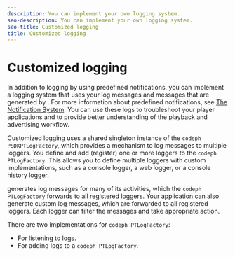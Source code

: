 ```yaml
---
description: You can implement your own logging system.
seo-description: You can implement your own logging system.
seo-title: Customized logging
title: Customized logging
---
```


# Customized logging

In addition to logging by using predefined notifications, you can implement a logging system that uses your log messages and messages that are generated by . For more information about predefined notifications, see [The Notification System](http://help.adobe.com/en_US/primetime/psdk/ios/index.html#PSDKs-concept-The_Notification_System). You can use these logs to troubleshoot your player applications and to provide better understanding of the playback and advertising workflow.

Customized logging uses a shared singleton instance of the `codeph PSDKPTLogFactory`, which provides a mechanism to log messages to multiple loggers. You define and add (register) one or more loggers to the `codeph PTLogFactory`. This allows you to define multiple loggers with custom implementations, such as a console logger, a web logger, or a console history logger.

generates log messages for many of its activities, which the `codeph PTLogFactory` forwards to all registered loggers. Your application can also generate custom log messages, which are forwarded to all registered loggers. Each logger can filter the messages and take appropriate action.

There are two implementations for `codeph PTLogFactory`:
* For listening to logs.
* For adding logs to a `codeph PTLogFactory`.

